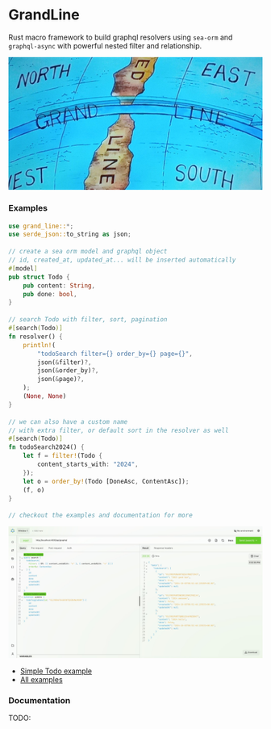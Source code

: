 # GrandLine

Rust macro framework to build graphql resolvers using `sea-orm` and `graphql-async` with powerful nested filter and relationship.

<p align="center">
  <img src="https://github.com/nongdan-dev/grand-line/blob/master/doc/banner.jpg?raw=true" alt="Grand Line One Piece"/>
</p>

### Examples

```rs
use grand_line::*;
use serde_json::to_string as json;

// create a sea orm model and graphql object
// id, created_at, updated_at... will be inserted automatically
#[model]
pub struct Todo {
    pub content: String,
    pub done: bool,
}

// search Todo with filter, sort, pagination
#[search(Todo)]
fn resolver() {
    println!(
        "todoSearch filter={} order_by={} page={}",
        json(&filter)?,
        json(&order_by)?,
        json(&page)?,
    );
    (None, None)
}

// we can also have a custom name
// with extra filter, or default sort in the resolver as well
#[search(Todo)]
fn todoSearch2024() {
    let f = filter!(Todo {
        content_starts_with: "2024",
    });
    let o = order_by!(Todo [DoneAsc, ContentAsc]);
    (f, o)
}

// checkout the examples and documentation for more
```

<p align="center">
  <img src="https://github.com/nongdan-dev/grand-line/blob/master/doc/altair.jpg?raw=true" alt="Altair screenshot"/>
</p>

- [Simple Todo example](https://github.com/nongdan-dev/grand-line-examples/blob/master/simple_todo/src/main.rs)
- [All examples](https://github.com/nongdan-dev/grand-line-examples)

### Documentation

TODO:
